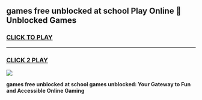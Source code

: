 
## games free unblocked at school Play Online 👋 Unblocked Games
<h3>
<a href="https://premium.freeplayer.one?title=games_free_unblocked_at_school&ref=19F">CLICK TO PLAY</a></h3>
<hr>

<h3>
<a href="https://premium.freeplayer.one?title=games_free_unblocked_at_school&ref=19F">CLICK 2 PLAY</a>
  
</h3>

<a href="https://premium.freeplayer.one?title=games_free_unblocked_at_school&ref=19F"><img src="https://clearcache.store/games.png"></a>


**games free unblocked at school games unblocked: Your Gateway to Fun and Accessible Online Gaming**
